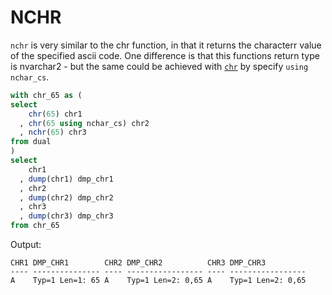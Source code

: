 # NCHR

`nchr` is very similar to the chr function, in that it returns the characterr value of the specified ascii code. One difference is that this functions return type is nvarchar2 - but the same could be achieved with [`chr`](chr.md) by specify `using nchar_cs`.

```sql
with chr_65 as (
select
    chr(65) chr1
  , chr(65 using nchar_cs) chr2
  , nchr(65) chr3  
from dual
)
select
    chr1
  , dump(chr1) dmp_chr1
  , chr2
  , dump(chr2) dmp_chr2
  , chr3
  , dump(chr3) dmp_chr3
from chr_65
```

Output:
```
CHR1 DMP_CHR1        CHR2 DMP_CHR2          CHR3 DMP_CHR3
---- --------------- ---- ----------------- ---- -----------------
A    Typ=1 Len=1: 65 A    Typ=1 Len=2: 0,65 A    Typ=1 Len=2: 0,65
```
